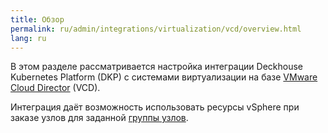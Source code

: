 ```yaml
---
title: Обзор
permalink: ru/admin/integrations/virtualization/vcd/overview.html
lang: ru
---
```


В этом разделе рассматривается настройка интеграции Deckhouse Kubernetes Platform (DKP) с системами виртуализации на базе [VMware Cloud Director](https://www.vmware.com/products/cloud-infrastructure/cloud-director) (VCD).

Интеграция даёт возможность использовать ресурсы vSphere при заказе узлов для заданной [группы узлов](../../../configuration/platform-scaling/node-management.html#конфигурация-группы-узлов).
